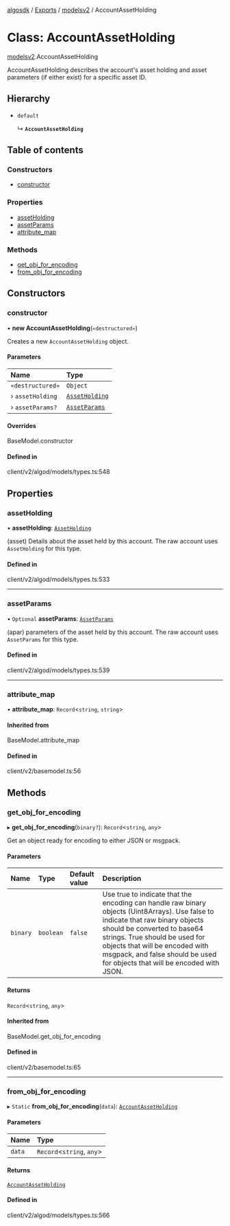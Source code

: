 [algosdk](../README.md) / [Exports](../modules.md) / [modelsv2](../modules/modelsv2.md) / AccountAssetHolding

# Class: AccountAssetHolding

[modelsv2](../modules/modelsv2.md).AccountAssetHolding

AccountAssetHolding describes the account's asset holding and asset parameters
(if either exist) for a specific asset ID.

## Hierarchy

- `default`

  ↳ **`AccountAssetHolding`**

## Table of contents

### Constructors

- [constructor](modelsv2.AccountAssetHolding.md#constructor)

### Properties

- [assetHolding](modelsv2.AccountAssetHolding.md#assetholding)
- [assetParams](modelsv2.AccountAssetHolding.md#assetparams)
- [attribute\_map](modelsv2.AccountAssetHolding.md#attribute_map)

### Methods

- [get\_obj\_for\_encoding](modelsv2.AccountAssetHolding.md#get_obj_for_encoding)
- [from\_obj\_for\_encoding](modelsv2.AccountAssetHolding.md#from_obj_for_encoding)

## Constructors

### constructor

• **new AccountAssetHolding**(`«destructured»`)

Creates a new `AccountAssetHolding` object.

#### Parameters

| Name | Type |
| :------ | :------ |
| `«destructured»` | `Object` |
| › `assetHolding` | [`AssetHolding`](modelsv2.AssetHolding.md) |
| › `assetParams?` | [`AssetParams`](modelsv2.AssetParams.md) |

#### Overrides

BaseModel.constructor

#### Defined in

client/v2/algod/models/types.ts:548

## Properties

### assetHolding

• **assetHolding**: [`AssetHolding`](modelsv2.AssetHolding.md)

(asset) Details about the asset held by this account.
The raw account uses `AssetHolding` for this type.

#### Defined in

client/v2/algod/models/types.ts:533

___

### assetParams

• `Optional` **assetParams**: [`AssetParams`](modelsv2.AssetParams.md)

(apar) parameters of the asset held by this account.
The raw account uses `AssetParams` for this type.

#### Defined in

client/v2/algod/models/types.ts:539

___

### attribute\_map

• **attribute\_map**: `Record`\<`string`, `string`\>

#### Inherited from

BaseModel.attribute\_map

#### Defined in

client/v2/basemodel.ts:56

## Methods

### get\_obj\_for\_encoding

▸ **get_obj_for_encoding**(`binary?`): `Record`\<`string`, `any`\>

Get an object ready for encoding to either JSON or msgpack.

#### Parameters

| Name | Type | Default value | Description |
| :------ | :------ | :------ | :------ |
| `binary` | `boolean` | `false` | Use true to indicate that the encoding can handle raw binary objects (Uint8Arrays). Use false to indicate that raw binary objects should be converted to base64 strings. True should be used for objects that will be encoded with msgpack, and false should be used for objects that will be encoded with JSON. |

#### Returns

`Record`\<`string`, `any`\>

#### Inherited from

BaseModel.get\_obj\_for\_encoding

#### Defined in

client/v2/basemodel.ts:65

___

### from\_obj\_for\_encoding

▸ `Static` **from_obj_for_encoding**(`data`): [`AccountAssetHolding`](modelsv2.AccountAssetHolding.md)

#### Parameters

| Name | Type |
| :------ | :------ |
| `data` | `Record`\<`string`, `any`\> |

#### Returns

[`AccountAssetHolding`](modelsv2.AccountAssetHolding.md)

#### Defined in

client/v2/algod/models/types.ts:566
